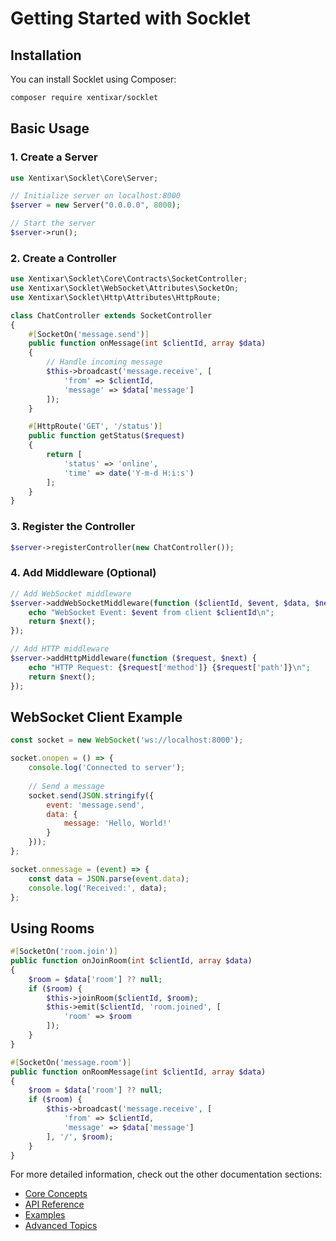 # Getting Started with Socklet

## Installation

You can install Socklet using Composer:

```bash
composer require xentixar/socklet
```

## Basic Usage

### 1. Create a Server

```php
use Xentixar\Socklet\Core\Server;

// Initialize server on localhost:8000
$server = new Server("0.0.0.0", 8000);

// Start the server
$server->run();
```

### 2. Create a Controller

```php
use Xentixar\Socklet\Core\Contracts\SocketController;
use Xentixar\Socklet\WebSocket\Attributes\SocketOn;
use Xentixar\Socklet\Http\Attributes\HttpRoute;

class ChatController extends SocketController
{
    #[SocketOn('message.send')]
    public function onMessage(int $clientId, array $data)
    {
        // Handle incoming message
        $this->broadcast('message.receive', [
            'from' => $clientId,
            'message' => $data['message']
        ]);
    }

    #[HttpRoute('GET', '/status')]
    public function getStatus($request)
    {
        return [
            'status' => 'online',
            'time' => date('Y-m-d H:i:s')
        ];
    }
}
```

### 3. Register the Controller

```php
$server->registerController(new ChatController());
```

### 4. Add Middleware (Optional)

```php
// Add WebSocket middleware
$server->addWebSocketMiddleware(function ($clientId, $event, $data, $next) {
    echo "WebSocket Event: $event from client $clientId\n";
    return $next();
});

// Add HTTP middleware
$server->addHttpMiddleware(function ($request, $next) {
    echo "HTTP Request: {$request['method']} {$request['path']}\n";
    return $next();
});
```

## WebSocket Client Example

```javascript
const socket = new WebSocket('ws://localhost:8000');

socket.onopen = () => {
    console.log('Connected to server');
    
    // Send a message
    socket.send(JSON.stringify({
        event: 'message.send',
        data: {
            message: 'Hello, World!'
        }
    }));
};

socket.onmessage = (event) => {
    const data = JSON.parse(event.data);
    console.log('Received:', data);
};
```

## Using Rooms

```php
#[SocketOn('room.join')]
public function onJoinRoom(int $clientId, array $data)
{
    $room = $data['room'] ?? null;
    if ($room) {
        $this->joinRoom($clientId, $room);
        $this->emit($clientId, 'room.joined', [
            'room' => $room
        ]);
    }
}

#[SocketOn('message.room')]
public function onRoomMessage(int $clientId, array $data)
{
    $room = $data['room'] ?? null;
    if ($room) {
        $this->broadcast('message.receive', [
            'from' => $clientId,
            'message' => $data['message']
        ], '/', $room);
    }
}
```

For more detailed information, check out the other documentation sections:
- [Core Concepts](./core-concepts.md)
- [API Reference](./api-reference.md)
- [Examples](./examples.md)
- [Advanced Topics](./advanced-topics.md)
